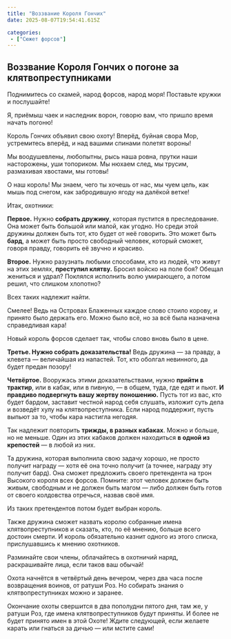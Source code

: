 ```yaml
---
title: "Воззвание Короля Гончих"
date: 2025-08-07T19:54:41.615Z

categories:
 - ["Сюжет форсов"]
---
```


Воззвание Короля Гончих о погоне за клятвопреступниками
-------------------------------------------------------

Поднимитесь со скамей, народ форсов, народ моря! Поставьте кружки и
послушайте!

Я, приёмыш чаек и наследник ворон, говорю вам, что пришло время начать
погоню!

Король Гончих объявил свою охоту! Вперёд, буйная свора Мор, устремитесь
вперёд, и над вашими спинами полетят вороны!

Мы воодушевлены, любопытны, рысь наша ровна, прутки наши насторожены,
уши топориком. Мы нюхаем след, мы трусим, размахивая хвостами, мы
готовы!

О наш король! Мы знаем, чего ты хочешь от нас, мы чуем цель, как мышь
под снегом, как забродившую ягоду на далёкой ветке!

Итак, охотники:

**Первое.** Нужно **собрать дружину**, которая пустится в преследование.
Она может быть большой или малой, как угодно. Но среди этой дружины
должен быть тот, кто будет от неё говорить. Это может быть **бард**, а
может быть просто свободный человек, который сможет, говоря правду,
говорить её звучно и красиво.

**Второе.** Нужно разузнать любыми способами, кто из людей, что живут на
этих землях, **преступил клятву.** Бросил войско на поле боя? Обещал
жениться и удрал? Поклялся исполнить волю умирающего, а потом решил, что
слишком хлопотно?

Всех таких надлежит найти.

Смелее! Ведь на Островах Блаженных каждое слово стоило корову, и принято
было держать его. Можно было всё, но за всё была назначена справедливая
кара!

Новый король форсов сделает так, чтобы слово вновь было в цене.

**Третье. Нужно собрать доказательства!** Ведь дружина — за правду, а
клевета — величайшая из напастей. Тот, кто оболгал невинного, да будет
предан позору!

**Четвёртое.** Вооружась этими доказательствами, нужно **прийти в
трактир**, или в кабак, или в пивную, — в общем, туда, где едят и пьют.
**И правдиво подвергнуть вашу жертву поношению.** Пусть тот из вас, кто
будет бардом, заставит честной народ себя слушать, изложит суть дела и
возведёт хулу на клятвопреступника. Если народ поддержит, пусть выпьют
за то, чтобы кара настигла негодяя.

Так надлежит повторить **трижды, в разных кабаках**. Можно и больше, но
не меньше. Один из этих кабаков должен находиться **в одной из
крепостей** — в любой из них.

Та дружина, которая выполнила свою задачу хорошо, не просто получит
награду — хотя её она точно получит (а точнее, награду эту получит
бард). Она сможет предложить своего претендента на трон Высокого короля
всех форсов. Помните: этот человек должен быть живым, свободным и не
должен быть магом — либо должен быть готов от своего колдовства
отречься, назвав своё имя.

Из таких претендентов потом будет выбран король.

Также дружина сможет назвать королю собранные имена клятвопреступников и
сказать, кто, по её мнению, больше всего достоин смерти. И король
обязательно казнит одного из этого списка, прислушавшись к мнению
охотников.

Разминайте свои члены, облачайтесь в охотничий наряд, раскрашивайте
лица, если таков ваш обычай!

Охота начнётся в четвёртый день вечером, через два часа после
возвращения воинов, от ратуши Роз. Но собирать знания о
клятвопреступниках можно и заранее.

Окончание охоты свершится в два пополудни пятого дня, там же, у ратуши
Роз, где имена клятвопреступников будут приняты. И более не будет
принято имен в этой Охоте! Ждите следующей, если желаете карать или
гнаться за дичью — или мстите сами!
